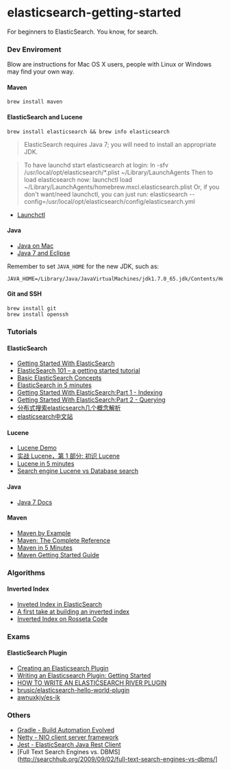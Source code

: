 elasticsearch-getting-started
=============================

For beginners to ElasticSearch. You know, for search.

### Dev Enviroment 
Blow are instructions for Mac OS X users, people with Linux or Windows may find your own way.

#### Maven
    brew install maven

#### ElasticSearch and Lucene
    brew install elasticsearch && brew info elasticsearch

> ElasticSearch requires Java 7; you will need to install an appropriate JDK.

> To have launchd start elasticsearch at login:
>     ln -sfv /usr/local/opt/elasticsearch/*.plist ~/Library/LaunchAgents
> Then to load elasticsearch now:
>    launchctl load ~/Library/LaunchAgents/homebrew.mxcl.elasticsearch.plist
> Or, if you don't want/need launchctl, you can just run:
>    elasticsearch --config=/usr/local/opt/elasticsearch/config/elasticsearch.yml

*   [Launchctl](https://developer.apple.com/library/mac/documentation/Darwin/Reference/ManPages/man1/launchctl.1.html)

#### Java
*   [Java on Mac](rick-hightower.blogspot.com/2013/11/setting-up-new-mac-book-for-java-dev.html)
*   [Java 7 and Eclipse](http://techblog.41concepts.com/2011/10/05/howto-java-7ea-eclipse-3-7-1-on-mac-os-x/)

Remember to set `JAVA_HOME` for the new JDK, such as:

    JAVA_HOME=/Library/Java/JavaVirtualMachines/jdk1.7.0_65.jdk/Contents/Home/ 

#### Git and SSH
    brew install git
    brew install openssh

### Tutorials

#### ElasticSearch
*   [Getting Started With ElasticSearch](http://red-badger.com/blog/2013/11/08/getting-started-with-elasticsearch/)
*   [ElasticSearch 101 – a getting started tutorial](http://joelabrahamsson.com/elasticsearch-101/)
*   [Basic ElasticSearch Concepts](http://www.elasticsearchtutorial.com/basic-elasticsearch-concepts.html)
*   [ElasticSearch in 5 minutes](http://www.elasticsearchtutorial.com/elasticsearch-in-5-minutes.html)
*   [Getting Started With ElasticSearch:Part 1 - Indexing](http://blog.florian-hopf.de/2013/05/getting-started-with-elasticsearch-part.html)
*   [Getting Started With ElasticSearch:Part 2 - Querying](http://blog.florian-hopf.de/2013/08/getting-started-with-elasticsearch-part.html)
*   [分布式搜索elasticsearch几个概念解析](http://blog.csdn.net/laigood/article/details/7421173)
*   [elasticsearch中文站](http://www.elasticsearch.cn/)

#### Lucene
*   [Lucene Demo](http://lucene.apache.org/core/4_9_0/demo/overview-summary.html#overview_description)
*   [实战 Lucene，第 1 部分: 初识 Lucene](http://www.ibm.com/developerworks/cn/java/j-lo-lucene1/)
*   [Lucene in 5 minutes](http://www.lucenetutorial.com/lucene-in-5-minutes.html)
*   [Search engine Lucene vs Database search](http://stackoverflow.com/questions/4638671/search-engine-lucene-vs-database-search)

#### Java
*   [Java 7 Docs](http://docs.oracle.com/javase/7/docs/)

#### Maven
*   [Maven by Example](http://books.sonatype.com/mvnex-book/reference/public-book.html)
*   [Maven: The Complete Reference](http://books.sonatype.com/mvnref-book/reference/public-book.html)
*   [Maven in 5 Minutes](http://maven.apache.org/guides/getting-started/maven-in-five-minutes.html)
*   [Maven Getting Started Guide](http://maven.apache.org/guides/getting-started/)

### Algorithms

#### Inverted Index
*   [Inveted Index in ElasticSearch](http://www.elasticsearch.org/guide/en/elasticsearch/guide/current/inverted-index.html)
*   [A first take at building an inverted index](http://nlp.stanford.edu/IR-book/html/htmledition/a-first-take-at-building-an-inverted-index-1.html)
*   [Inverted Index on Rosseta Code](http://rosettacode.org/wiki/Inverted_index)

### Exams

#### ElasticSearch Plugin
*   [Creating an Elasticsearch Plugin](http://jfarrell.github.io/)
*   [Writing an Elasticsearch Plugin: Getting Started](https://www.found.no/foundation/writing-a-plugin/)
*   [HOW TO WRITE AN ELASTICSEARCH RIVER PLUGIN](http://blog.trifork.com/2013/01/10/how-to-write-an-elasticsearch-river-plugin/)
*   [brusic/elasticsearch-hello-world-plugin](https://github.com/brusic/elasticsearch-hello-world-plugin/)
*   [awnuxkjy/es-ik](https://github.com/awnuxkjy/es-ik)

### Others
*   [Gradle - Build Automation Evolved](http://www.gradle.org)
*   [Netty - NIO client server framework](http://netty.io)
*   [Jest - ElasticSearch Java Rest Client](https://github.com/searchbox-io/Jest)
*   [Full Text Search Engines vs. DBMS](http://searchhub.org/2009/09/02/full-text-search-engines-vs-dbms/]
